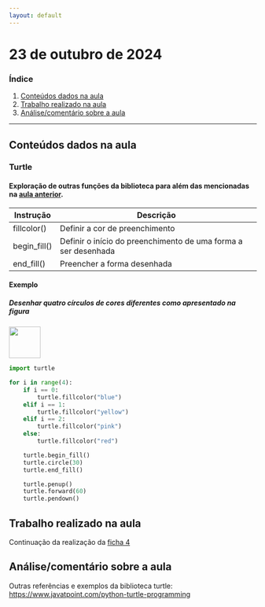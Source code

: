 ```yaml
---
layout: default
---
```


# 23 de outubro de 2024

<h3><b>Índice</b></h3>

1. [Conteúdos dados na aula](#conteúdos-dados-na-aula)
2. [Trabalho realizado na aula](#trabalho-realizado-na-aula)
3. [Análise/comentário sobre a aula](#análisecomentário-sobre-a-aula)

---

## Conteúdos dados na aula

### Turtle

#### Exploração de outras funções da biblioteca para além das mencionadas na [aula anterior](aula_18_outubro.md).

| Instrução | Descrição |
| --- | --- |
| fillcolor() | Definir a cor de preenchimento |
| begin_fill() | Definir o início do preenchimento de uma forma a ser desenhada |
| end_fill() | Preencher a forma desenhada |

#### Exemplo

##### Desenhar quatro círculos de cores diferentes como apresentado na figura

<img src="https://1pedroalmeida.github.io/aplicacoesinf/imgs/aula_23_outubro_circulos.png" height="64"/>

```python
import turtle

for i in range(4):
    if i == 0:
        turtle.fillcolor("blue")
    elif i == 1:
        turtle.fillcolor("yellow")
    elif i == 2:
        turtle.fillcolor("pink")
    else:
        turtle.fillcolor("red")

    turtle.begin_fill()
    turtle.circle(30)
    turtle.end_fill()

    turtle.penup()
    turtle.forward(60)
    turtle.pendown()
```

## Trabalho realizado na aula

Continuação da realização da [ficha 4](../trabalhos/D1_PedroAlmeida_Ficha04.py)

## Análise/comentário sobre a aula

Outras referências e exemplos da biblioteca turtle: <https://www.javatpoint.com/python-turtle-programming>
